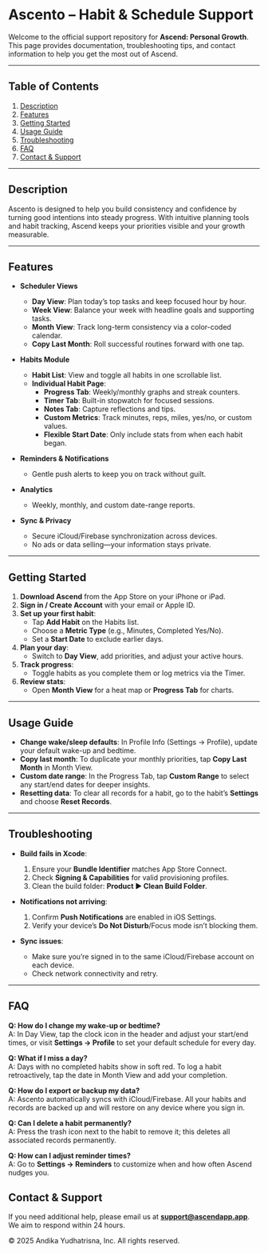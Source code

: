 # Ascento – Habit & Schedule Support

Welcome to the official support repository for **Ascend: Personal Growth**. This page provides documentation, troubleshooting tips, and contact information to help you get the most out of Ascend.

---

## Table of Contents
1. [Description](#description)
2. [Features](#features)
3. [Getting Started](#getting-started)
4. [Usage Guide](#usage-guide)
5. [Troubleshooting](#troubleshooting)
6. [FAQ](#faq)
7. [Contact & Support](#contact--support)

---

## Description
Ascento is designed to help you build consistency and confidence by turning good intentions into steady progress. With intuitive planning tools and habit tracking, Ascend keeps your priorities visible and your growth measurable.

---

## Features
- **Scheduler Views**
  - **Day View**: Plan today’s top tasks and keep focused hour by hour.
  - **Week View**: Balance your week with headline goals and supporting tasks.
  - **Month View**: Track long-term consistency via a color-coded calendar.
  - **Copy Last Month**: Roll successful routines forward with one tap.

- **Habits Module**
  - **Habit List**: View and toggle all habits in one scrollable list.
  - **Individual Habit Page**:
    - **Progress Tab**: Weekly/monthly graphs and streak counters.
    - **Timer Tab**: Built-in stopwatch for focused sessions.
    - **Notes Tab**: Capture reflections and tips.
    - **Custom Metrics**: Track minutes, reps, miles, yes/no, or custom values.
    - **Flexible Start Date**: Only include stats from when each habit began.

- **Reminders & Notifications**
  - Gentle push alerts to keep you on track without guilt.

- **Analytics**
  - Weekly, monthly, and custom date-range reports.

- **Sync & Privacy**
  - Secure iCloud/Firebase synchronization across devices.
  - No ads or data selling—your information stays private.

---

## Getting Started
1. **Download Ascend** from the App Store on your iPhone or iPad.
2. **Sign in / Create Account** with your email or Apple ID.
3. **Set up your first habit**:
   - Tap **Add Habit** on the Habits list.
   - Choose a **Metric Type** (e.g., Minutes, Completed Yes/No).
   - Set a **Start Date** to exclude earlier days.
4. **Plan your day**:
   - Switch to **Day View**, add priorities, and adjust your active hours.
5. **Track progress**:
   - Toggle habits as you complete them or log metrics via the Timer.
6. **Review stats**:
   - Open **Month View** for a heat map or **Progress Tab** for charts.

---

## Usage Guide
- **Change wake/sleep defaults**: In Profile Info (Settings → Profile), update your default wake-up and bedtime.
- **Copy last month**: To duplicate your monthly priorities, tap **Copy Last Month** in Month View.
- **Custom date range**: In the Progress Tab, tap **Custom Range** to select any start/end dates for deeper insights.
- **Resetting data**: To clear all records for a habit, go to the habit’s **Settings** and choose **Reset Records**.

---

## Troubleshooting
- **Build fails in Xcode**:
  1. Ensure your **Bundle Identifier** matches App Store Connect.
  2. Check **Signing & Capabilities** for valid provisioning profiles.
  3. Clean the build folder: **Product ▶ Clean Build Folder**.

- **Notifications not arriving**:
  1. Confirm **Push Notifications** are enabled in iOS Settings.
  2. Verify your device’s **Do Not Disturb**/Focus mode isn’t blocking them.

- **Sync issues**:
  - Make sure you’re signed in to the same iCloud/Firebase account on each device.
  - Check network connectivity and retry.

---

## FAQ
**Q: How do I change my wake-up or bedtime?**  
A: In Day View, tap the clock icon in the header and adjust your start/end times, or visit **Settings → Profile** to set your default schedule for every day.

**Q: What if I miss a day?**  
A: Days with no completed habits show in soft red. To log a habit retroactively, tap the date in Month View and add your completion.

**Q: How do I export or backup my data?**  
A: Ascento automatically syncs with iCloud/Firebase. All your habits and records are backed up and will restore on any device where you sign in.

**Q: Can I delete a habit permanently?**  
A: Press the trash icon next to the habit to remove it; this deletes all associated records permanently.

**Q: How can I adjust reminder times?**  
A: Go to **Settings → Reminders** to customize when and how often Ascend nudges you.

## Contact & Support
If you need additional help, please email us at **support@ascendapp.app**. We aim to respond within 24 hours.

© 2025 Andika Yudhatrisna, Inc. All rights reserved.

